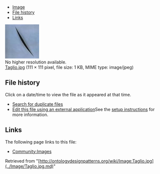 * [Image](../Image/Taglio.jpg.md#file)
* [File history](../Image/Taglio.jpg.md#filehistory)
* [Links](../Image/Taglio.jpg.md#filelinks)

[![Image:Taglio.jpg](../images/5/52/Taglio.jpg)](../images/5/52/Taglio.jpg)  
No higher resolution available.  
[Taglio.jpg](../images/5/52/Taglio.jpg)‎ (111 × 111 pixel, file size: 1 KB, MIME type: image/jpeg)

## File history

Click on a date/time to view the file as it appeared at that time.



  
* [Search for duplicate files](http://ontologydesignpatterns.org/wiki/Special:FileDuplicateSearch/Taglio.jpg "Special:FileDuplicateSearch/Taglio.jpg")
* [Edit this file using an external application](http://ontologydesignpatterns.org/wiki/index.php?title=Image:Taglio.jpg&action=edit&externaledit=true&mode=file "Image:Taglio.jpg")See the [setup instructions](http://www.mediawiki.org/wiki/Manual:External_editors "http://www.mediawiki.org/wiki/Manual:External_editors") for more information.

## Links



The following page links to this file:


* [Community:Images](../Community/Images.md "Community:Images")


Retrieved from "[http://ontologydesignpatterns.org/wiki/Image:Taglio.jpg](../Image/Taglio.jpg.md)"